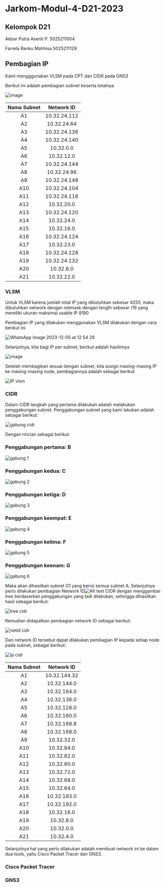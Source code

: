 # Jarkom-Modul-4-D21-2023

## Kelompok D21
Akbar Putra Asenti P. 5025211004

Farrela Ranku Mahhisa 5025211129

## Pembagian IP
Kami mengggunakan VLSM pada CPT dan CIDR pada GNS3


Berikut ini adalah pembagian subnet beserta totalnya

![image](https://github.com/barpeot/Jarkom-Modul-4-D21-2023/assets/114351382/54b6872a-8346-4f6f-b956-845649ec33f0)

| Nama Subnet | Network ID  |
|  :---:      |     :---:   |
| A1          | 10.32.24.112|
| A2          | 10.32.24.64 |
| A3          | 10.32.24.136|
| A4          | 10.32.24.140|
| A5          | 10.32.0.0   |
| A6          | 10.32.12.0  |
| A7          | 10.32.24.144|
| A8          | 10.32.24.96 |
| A9          | 10.32.24.148|
| A10         | 10.32.24.104|
| A11         | 10.32.24.116|
| A12         | 10.32.20.0  |
| A13         | 10.32.24.120|
| A14         | 10.32.24.0  |
| A15         | 10.32.16.0  |
| A16         | 10.32.24.124|
| A17         | 10.32.23.0  |
| A18         | 10.32.24.128|
| A19         | 10.32.24.132|
| A20         | 10.32.8.0   |
| A21         | 10.32.22.0  |

### VLSM

Untuk VLSM karena jumlah total IP yang dibutuhkan sebesar 4255, maka dibutuhkan network dengan netmask dengan length sebesar /19 yang memiliki ukuran maksimal usable IP 8190

Pembagian IP yang dilakukan menggunakan  VLSM dilakukan dengan cara berikut ini

![WhatsApp Image 2023-12-05 at 12 54 28](https://github.com/barpeot/Jarkom-Modul-4-D21-2023/assets/114351382/34210e4d-5482-42c2-8e5e-cb2a0510e4dd)


Selanjutnya, kita bagi IP per subnet, berikut adalah hasilnnya

![image](https://github.com/barpeot/Jarkom-Modul-4-D21-2023/assets/114351382/56bbe30d-2314-46ef-8719-15c0307bfc90)

Setelah membagikan sesuai dengan subnet, kita assign masing-masing IP ke masing-masing node, pembagiannya adalah sebagai berikut

![IP vlsm](./assets/ip_vlsm.png)

### CIDR

Dalam CIDR langkah yang pertama dilakukan adalah melakukan penggabungan subnet. Penggabungan subnet yang kami lakukan adalah sebagai berikut:

![gabung cidr](./assets/gabung_cidr.png)

Dengan rincian sebagai berikut:

### Penggabungan pertama: B

![gabung 1](./assets/gabung_1.png)

### Penggabungan kedua: C

![gabung 2](./assets/gabung_2.png)

### Penggabungan ketiga: D
![gabung 3](./assets/gabung_3.png)

### Penggabungan keempat: E

![gabung 4](./assets/gabung_4.png)

### Penggabungan kelima: F

![gabung 5](./assets/gabung_5.png)

### Penggabungan keenam: G

![gabung 6](./assets/gabung_6.png)

Maka akan dihasilkan subnet G1 yang berisi semua subnet A. Selanjutnya perlu dilakukan pembagian Network ID![Alt text](image.png) CIDR dengan menggambar tree berdasarkan penggabungan yang tadi dilakukan, sehingga dihasilkan hasil sebagai berikut:

![tree cidr](./assets/treecidr.png)

Kemudian didapatkan pembagian network ID sebagai berikut:

![netid cidr](./assets/netidcidr.png)

Dari network ID tersebut dapat dilakukan pembagian IP kepada setiap node pada subnet, sebagai berikut:

![ip cidr](./assets/ip_cidr.png)

| Nama Subnet | Network ID   |
|  :---:      |     :---:    |
| A1          | 10.32.144.32 |
| A2          | 10.32.144.0  |
| A3          | 10.32.164.0  |
| A4          | 10.32.136.0  |
| A5          | 10.32.128.0  |
| A6          | 10.32.160.0  |
| A7          | 10.32.168.8  |
| A8          | 10.32.168.0  |
| A9          | 10.32.32.0   |
| A10         | 10.32.84.0   |
| A11         | 10.32.82.0   |
| A12         | 10.32.80.0   |
| A13         | 10.32.72.0   |
| A14         | 10.32.68.0   |
| A15         | 10.32.64.0   |
| A16         | 10.32.193.0  |
| A17         | 10.32.192.0  |
| A18         | 10.32.16.0   |
| A19         | 10.32.8.0    |
| A20         | 10.32.0.0    |
| A21         | 10.32.4.0    |

Selanjutnya hal yang perlu dilakukan adalah membuat network ini ke dalam dua tools, yaitu Cisco Packet Tracer dan GNS3.

### Cisco Packet Tracer

### GNS3
